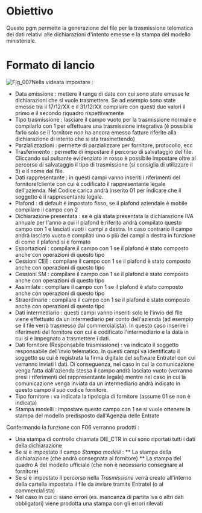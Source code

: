 # Obiettivo
Questo pgm permette la generazione del file per la trasmissione telematica dei dati relativi alle dichiarazioni d'intento emesse e la stampa del modello ministeriale.

# Formato di lancio
![Fig_007](http://localhost:3000/immagini/MBDOC_OGG-P_BRIN05/Fig_007.png)Nella videata impostare : 
 * Data emissione :  mettere il range di date con cui sono state emesse le dichiarazioni che si vuole trasmettere. Se ad esempio sono state emesse tra il 17/12/XX e il 31/12/XX compilare con questi due valori il primo e il secondo riquadro rispettivamente
 * Tipo trasmissione :  lasciare il campo vuoto per la trasmissione normale e compilarlo con 1 per effettuare una trasmissione integrativa (è possibile farlo solo se il fornitore non ha ancora emesso fatture riferite alla dichiarazione di intento che si sta trasmettendo)
* Parzializzazioni :  permette di parzializzare per fornitore, protocollo, ecc
* Trasferimento :  permette di impostare il percorso di salvataggio del file. Cliccando sul pulsante evidenziato in rosso è possibile impostare oltre al percorso di salvataggio il tipo di trasmissione (si consiglia di utilizzare il 5) e il nome del file.
* Dati rappresentante :  in questi campi vanno inseriti i riferimenti del fornitore/cliente con cui è codificato il rappresentante legale dell'azienda. Nel Codice carica andrà inserito 01 per indicare che il soggetto è il rappresentante legale.
* Plafond :  di default è impostato fisso, se il plafond aziendale è mobile compilare il campo con 2
* Dichiarazione presentata :  se è già stata presentata la dichiarazione IVA annuale per l'anno a cui il plafond è riferito andrà compilato questo campo con 1 e lasciati vuoti i campi a destra. In caso contrario il campo andrà lasciato vuoto e compilati uno o più dei campi a destra in funzione di come il plafond si è formato
 * Esportazioni :  compilare il campo con 1 se il plafond è stato composto anche con operazioni di questo tipo
 * Cessioni CEE :  compilare il campo con 1 se il plafond è stato composto anche con operazioni di questo tipo
 * Cessioni SM :  compilare il campo con 1 se il plafond è stato composto anche con operazioni di questo tipo
 * Assimilate :  compilare il campo con 1 se il plafond è stato composto anche con operazioni di questo tipo
 * Straordinarie :  compilare il campo con 1 se il plafond è stato composto anche con operazioni di questo tipo
 * Dati intermediario :  questi campi vanno inseriti solo le l'invio del file viene effettuato da un intermediario per conto dell'azienda (ad esempio se il file verrà trasmesso dal commercialista). In questo caso inserire i riferimenti del fornitore con cui è codificato l'intermediario e la data in cui si è impegnato a trasmettere i dati.
 * Dati fornitore (Responsabile trasmissione) :  va indicato il soggetto responsabile dell'invio telematico. In questi campi va identificato il soggetto su cui è registrata la firma digitale del software Entratel con cui verranno inviati i dati. Di conseguenza, nel caso in cui la comunicazione venga fatta dall'azienda stessa il campo andrà lasciato vuoto (verranno presi i riferimenti del rappresentante legale) mentre nel caso in cui la comunicazione venga inviata da un intermediario andrà indicato in questo campo il suo codice fornitore.
 * Tipo fornitore :  va indicata la tipologia di fornitore (assume 01 se non è indicata)
 * Stampa modelli :  impostare questo campo con 1 se si vuole ottenere la stampa del modello predisposto dall'Agenzia delle Entrate

Confermando la funzione con F06 verranno prodotti : 
 * Una stampa di controllo chiamata DIE_CTR in cui sono riportati tutti i dati della dichiarazione
 * Se si è impostato il campo _Stampa modelli_ : 
 ** La stampa della dichiarazione (che andrà consegnata al fornitore)
 ** La stampa del quadro A del modello ufficiale (che non è necessario consegnare al fornitore)
 * Se si è impostato il percorso nella _Trasmissione_ verrà creato all'interno della cartella impostata il file da inviare tramite Entratel (o al commercialista)
 * Nel caso in cui ci siano errori (es. mancanza di partita iva o altri dati obbligatori) viene prodotta una stampa con gli errori rilevati


